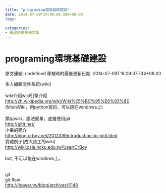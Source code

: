 ```yaml
---
title: "programing環境基礎建設"
date: 2014-07-09T19:09:00.000+08:00
tags: 

categories:
- 舊部落格移植文章
---
```


# programing環境基礎建設

原文連結: undefined
移植時的最後更新日期: 2014-07-09T19:09:37.734+08:00

多人編輯文件系統(wiki)<br /><br />wiki介紹wiki引擎介紹<br />http://zh.wikipedia.org/wiki/Wiki%E5%BC%95%E6%93%8E<br />(MoinWiki，用python寫的，可以跑在windows上)<br /><br />類似wiki，語法簡單，底層使用git<br />http://gitit.net/<br />小畢的簡介<br />http://blog.crboy.net/2012/09/introduction-to-gitit.html<br />實體例子(成大資工的wiki)<br />http://wiki.csie.ncku.edu.tw/User/CrBoy<br /><br />but, 不可以跑在windows上。<br /><br /><br />git<br />git flow<br />http://ihower.tw/blog/archives/5140
